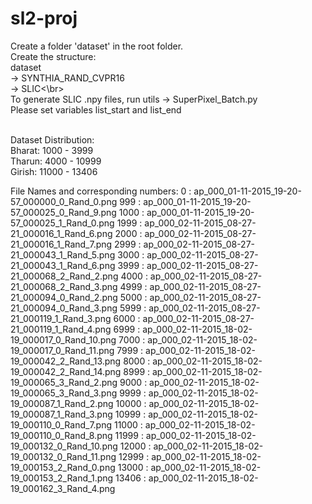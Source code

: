 # sl2-proj

Create a folder 'dataset' in the root folder.<br />
Create the structure:<br />  dataset<br />
                           -> SYNTHIA_RAND_CVPR16<br />
                                 -> SLIC<\br><br />
To generate SLIC .npy files, run utils -> SuperPixel_Batch.py<br />
Please set variables list_start and list_end<br /><br />

Dataset Distribution:<br />
Bharat: 1000 - 3999<br />
Tharun: 4000 - 10999<br />
Girish: 11000 - 13406<br />

File Names and corresponding numbers:
0 : ap_000_01-11-2015_19-20-57_000000_0_Rand_0.png
999 : ap_000_01-11-2015_19-20-57_000025_0_Rand_9.png
1000 : ap_000_01-11-2015_19-20-57_000025_1_Rand_0.png
1999 : ap_000_02-11-2015_08-27-21_000016_1_Rand_6.png
2000 : ap_000_02-11-2015_08-27-21_000016_1_Rand_7.png
2999 : ap_000_02-11-2015_08-27-21_000043_1_Rand_5.png
3000 : ap_000_02-11-2015_08-27-21_000043_1_Rand_6.png
3999 : ap_000_02-11-2015_08-27-21_000068_2_Rand_2.png
4000 : ap_000_02-11-2015_08-27-21_000068_2_Rand_3.png
4999 : ap_000_02-11-2015_08-27-21_000094_0_Rand_2.png
5000 : ap_000_02-11-2015_08-27-21_000094_0_Rand_3.png
5999 : ap_000_02-11-2015_08-27-21_000119_1_Rand_3.png
6000 : ap_000_02-11-2015_08-27-21_000119_1_Rand_4.png
6999 : ap_000_02-11-2015_18-02-19_000017_0_Rand_10.png
7000 : ap_000_02-11-2015_18-02-19_000017_0_Rand_11.png
7999 : ap_000_02-11-2015_18-02-19_000042_2_Rand_13.png
8000 : ap_000_02-11-2015_18-02-19_000042_2_Rand_14.png
8999 : ap_000_02-11-2015_18-02-19_000065_3_Rand_2.png
9000 : ap_000_02-11-2015_18-02-19_000065_3_Rand_3.png
9999 : ap_000_02-11-2015_18-02-19_000087_1_Rand_2.png
10000 : ap_000_02-11-2015_18-02-19_000087_1_Rand_3.png
10999 : ap_000_02-11-2015_18-02-19_000110_0_Rand_7.png
11000 : ap_000_02-11-2015_18-02-19_000110_0_Rand_8.png
11999 : ap_000_02-11-2015_18-02-19_000132_0_Rand_10.png
12000 : ap_000_02-11-2015_18-02-19_000132_0_Rand_11.png
12999 : ap_000_02-11-2015_18-02-19_000153_2_Rand_0.png
13000 : ap_000_02-11-2015_18-02-19_000153_2_Rand_1.png
13406 : ap_000_02-11-2015_18-02-19_000162_3_Rand_4.png
